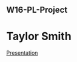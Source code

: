 ## W16-PL-Project
# Taylor Smith

[Presentation](https://docs.google.com/a/uoit.net/presentation/d/1BykXF7DYYC9YD3zMpZ40YoRmVeyGoQqM-jmvWnxGrYY/edit?usp=sharing)
